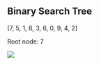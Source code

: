 ## Binary Search Tree
[7, 5, 1, 8, 3, 6, 0, 9, 4, 2]

Root node: 7

[![](https://mermaid.ink/img/pako:eNpN0FFvgyAQAOC_0tzTkdhGEKHysGTWbd2SPW1Piy-k0mpSxThM1hn_-6idjffEd8Bx3AAHWxhQcOp0W64-07xZ-XhElISs1w8pYkzIf9J7h7idnXpniHT2zvsJUSz9jJjMzrxfEMOl94jR7L33KyJb-g2REwIB1KardVX4Tofrbg6uNLXJQfllYY66P7sc8mb0R3Xv7MelOYByXW8C6Gx_KkEd9fnbq28L7UxWaf_j-p5tdQNqgB9QjCebkCeCbllEGRUhD-ACitINl5InLIyEZFzG8RjAr7W-RLhJbiFjQQUTkQjAFJWz3fttttOIpze-pgvXtsY_4f1jCg?type=png)](https://mermaid-js.github.io/mermaid-live-editor/edit#pako:eNpN0FFvgyAQAOC_0tzTkdhGEKHysGTWbd2SPW1Piy-k0mpSxThM1hn_-6idjffEd8Bx3AAHWxhQcOp0W64-07xZ-XhElISs1w8pYkzIf9J7h7idnXpniHT2zvsJUSz9jJjMzrxfEMOl94jR7L33KyJb-g2REwIB1KardVX4Tofrbg6uNLXJQfllYY66P7sc8mb0R3Xv7MelOYByXW8C6Gx_KkEd9fnbq28L7UxWaf_j-p5tdQNqgB9QjCebkCeCbllEGRUhD-ACitINl5InLIyEZFzG8RjAr7W-RLhJbiFjQQUTkQjAFJWz3fttttOIpze-pgvXtsY_4f1jCg)